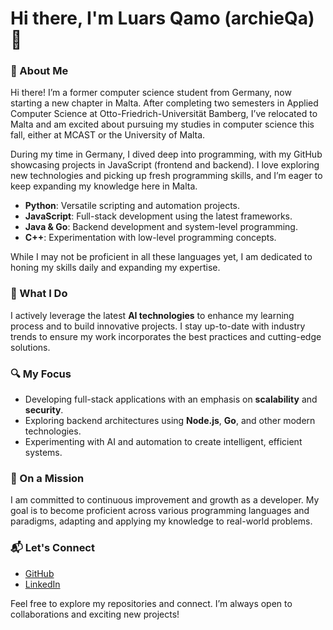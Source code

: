 # Hi there, I'm Luars Qamo (archieQa) 👋

### 💼 About Me
Hi there! I’m a former computer science student from Germany, now starting a new chapter in Malta. After completing two semesters in Applied Computer Science at Otto-Friedrich-Universität Bamberg, I’ve relocated to Malta and am excited about pursuing my studies in computer science this fall, either at MCAST or the University of Malta.

During my time in Germany, I dived deep into programming, with my GitHub showcasing projects in JavaScript (frontend and backend). I love exploring new technologies and picking up fresh programming skills, and I’m eager to keep expanding my knowledge here in Malta.

- **Python**: Versatile scripting and automation projects.
- **JavaScript**: Full-stack development using the latest frameworks.
- **Java & Go**: Backend development and system-level programming.
- **C++**: Experimentation with low-level programming concepts.

While I may not be proficient in all these languages yet, I am dedicated to honing my skills daily and expanding my expertise.

### 🚀 What I Do
I actively leverage the latest **AI technologies** to enhance my learning process and to build innovative projects. I stay up-to-date with industry trends to ensure my work incorporates the best practices and cutting-edge solutions.

### 🔍 My Focus
- Developing full-stack applications with an emphasis on **scalability** and **security**.
- Exploring backend architectures using **Node.js**, **Go**, and other modern technologies.
- Experimenting with AI and automation to create intelligent, efficient systems.

### 🎯 On a Mission
I am committed to continuous improvement and growth as a developer. My goal is to become proficient across various programming languages and paradigms, adapting and applying my knowledge to real-world problems.

### 📬 Let's Connect
- [GitHub](https://github.com/archieQa)
- [LinkedIn](https://www.linkedin.com/in/luarsqamo/)

Feel free to explore my repositories and connect. I’m always open to collaborations and exciting new projects!
